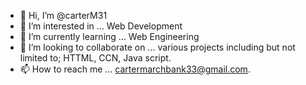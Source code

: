 - 👋 Hi, I’m @carterM31
- 👀 I’m interested in ... Web Development
- 🌱 I’m currently learning ... Web Engineering
- 💞️ I’m looking to collaborate on ... various projects including but not limited to; HTTML, CCN, Java script.   
- 📫 How to reach me ... cartermarchbank33@gmail.com. 

<!---
carterM31/carterM31 is a ✨ special ✨ repository because its `README.md` (this file) appears on your GitHub profile.
You can click the Preview link to take a look at your changes.
--->
